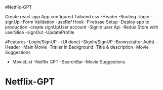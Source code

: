 #Netflix-GPT

Create react-app App
configured Tailwind css
-Header
-Routing
-login
-signUp
-Form Validation
-useRef Hook
-Firebase Setup
-Deploy app to production
-create signUpUser account
-SignIn user Api
-Redux Store with userSlice
-signOut
-UpdateProfile

#Features
-Login/SignUP - (UI done)
-SignIn/SignUP
-Browse(after Auth)
-Header
-Main Movie
-Trailer in Background
-Title & description
-Movie Suggestions

- MovieList
  -Netflix GPT
  -SearchBar
  -Movie Suggestions

# Netflix-GPT
